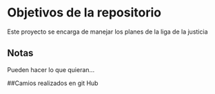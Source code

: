 # Objetivos de la repositorio

Este proyecto se encarga de manejar los planes de la liga de la justicia


## Notas
Pueden hacer lo que quieran...


##Camios realizados en git Hub
